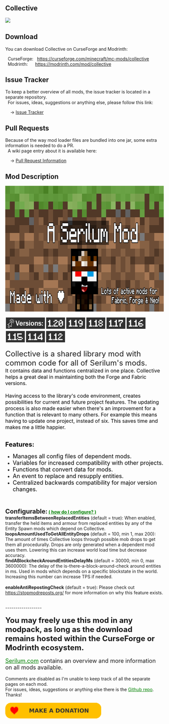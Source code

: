 <h2>Collective</h2>
<p><a href="https://github.com/Serilum/Collective"><img src="https://serilum.com/assets/data/logo/collective.png"></a></p><h2>Download</h2>
<p>You can download Collective on CurseForge and Modrinth:</p><p>&nbsp;&nbsp;CurseForge: &nbsp;&nbsp;<a href="https://curseforge.com/minecraft/mc-mods/collective">https://curseforge.com/minecraft/mc-mods/collective</a><br>&nbsp;&nbsp;Modrinth: &nbsp;&nbsp;&nbsp;&nbsp;&nbsp;<a href="https://modrinth.com/mod/collective">https://modrinth.com/mod/collective</a></p>
<h2>Issue Tracker</h2>
<p>To keep a better overview of all mods, the issue tracker is located in a separate repository.<br>&nbsp;&nbsp;For issues, ideas, suggestions or anything else, please follow this link:</p>
<p>&nbsp;&nbsp;&nbsp;&nbsp;-> <a href="https://serilum.com/url/issue-tracker">Issue Tracker</a></p>
<h2>Pull Requests</h2>
<p>Because of the way mod loader files are bundled into one jar, some extra information is needed to do a PR.<br>&nbsp;&nbsp;A wiki page entry about it is available here:</p>
<p>&nbsp;&nbsp;&nbsp;&nbsp;-> <a href="https://serilum.com/url/pull-requests">Pull Request Information</a></p>
<h2>Mod Description</h2>
<p><a href="https://serilum.com/" rel="nofollow"><img src="https://github.com/Serilum/.cdn/blob/main/description/header/header.png" alt="" width="838" height="400"></a></p>
<p><a href="https://legacy.curseforge.com/minecraft/mc-mods/collective/files"><img src="https://github.com/Serilum/.cdn/raw/main/description/versions/header.png"></a><a href="https://legacy.curseforge.com/minecraft/mc-mods/collective/files/all?filter-status=1&filter-game-version=1738749986:75125" rel="nofollow"><img src="https://github.com/Serilum/.cdn/raw/main/description/versions/1_20.png"></a><a href="https://legacy.curseforge.com/minecraft/mc-mods/collective/files/all?filter-status=1&filter-game-version=1738749986:73407" rel="nofollow"><img src="https://github.com/Serilum/.cdn/raw/main/description/versions/1_19.png"></a><a href="https://legacy.curseforge.com/minecraft/mc-mods/collective/files/all?filter-status=1&filter-game-version=1738749986:73250" rel="nofollow"><img src="https://github.com/Serilum/.cdn/raw/main/description/versions/1_18.png"></a><a href="https://legacy.curseforge.com/minecraft/mc-mods/collective/files/all?filter-status=1&filter-game-version=1738749986:73242" rel="nofollow"><img src="https://github.com/Serilum/.cdn/raw/main/description/versions/1_17.png"></a><a href="https://legacy.curseforge.com/minecraft/mc-mods/collective/files/all?filter-status=1&filter-game-version=1738749986:70886" rel="nofollow"><img src="https://github.com/Serilum/.cdn/raw/main/description/versions/1_16.png"></a><a href="https://legacy.curseforge.com/minecraft/mc-mods/collective/files/all?filter-status=1&filter-game-version=1738749986:68722" rel="nofollow"><img src="https://github.com/Serilum/.cdn/raw/main/description/versions/1_15.png"></a><a href="https://legacy.curseforge.com/minecraft/mc-mods/collective/files/all?filter-status=1&filter-game-version=1738749986:64806" rel="nofollow"><img src="https://github.com/Serilum/.cdn/raw/main/description/versions/1_14.png"></a><a href="https://legacy.curseforge.com/minecraft/mc-mods/collective/files/all?filter-status=1&filter-game-version=1738749986:628" rel="nofollow"><img src="https://github.com/Serilum/.cdn/raw/main/description/versions/1_12.png"><span style="font-size:12px"><br><br></span></a><span style="font-size:24px">Collective is a shared library mod with common code for all of Serilum's mods.</span><span style="font-size:16px"><br><span style="font-size:16px;color:#000">It contains data and functions centralized in one place. Collective helps a great deal in maintainting both the Forge and Fabric versions.<br><br></span></span><span style="font-size:16px"><span style="font-size:16px;color:#000">Having access to the library's code environment, creates possibilities for current and future project features. The updating process is also made easier when there's an improvement for a function that is relevant to many others. For example this means having to update one project, instead of six. This saves time and makes me a little happier.</span><span style="font-size:16px;color:#000"><br></span></span><span style="font-size:24px"><span style="font-size:20px;font-weight:bolder;color:#000"><br>Features:</span></span></p>
<ul>
<li><span style="font-size:18px;color:#000">Manages all config files of dependent mods.<br></span></li>
<li><span style="font-size:18px;color:#000">Variables for increased compatibility with other projects.</span></li>
<li><span style="font-size:18px;color:#000">Functions that convert data for mods.</span></li>
<li><span style="font-size:18px;color:#000">An event to replace and resupply entities.</span></li>
<li><span style="font-size:18px;color:#000">Centralized backwards compatibility for major version changes.</span></li>
</ul>
<p><br><br><strong><span style="font-size:20px">Configurable:</span> <span style="color:#008000;font-size:14px"><a style="color:#008000" href="https://serilum.com/url/issue-trackerwiki/how-to-configure-mods" rel="nofollow">(&nbsp;how do I configure?&nbsp;)</a></span></strong><strong><br>transferItemsBetweenReplacedEntities</strong>&nbsp;(default = true): When enabled, transfer the held items and armour from replaced entities by any of the Entity Spawn mods which depend on Collective.<br><strong>loopsAmountUsedToGetAllEntityDrops</strong>&nbsp;(default = 100, min 1, max 200): The amount of times Collective loops through possible mob drops to get them all procedurally. Drops are only generated when a dependent mod uses them. Lowering this can increase world load time but decrease accuracy.<br><strong>findABlockcheckAroundEntitiesDelayMs</strong>&nbsp;(default = 30000, min 0, max 3600000): The delay of the is-there-a-block-around-check around entities in ms. Used in mods which depends on a specific blockstate in the world. Increasing this number can increase TPS if needed.<br><br><strong>enableAntiRepostingCheck</strong>&nbsp;(default = true): Please check out <a href="https://stopmodreposts.org/" rel="nofollow">https://stopmodreposts.org/</a> for more information on why this feature exists.</p>
<p><br>------------------<br><br><span style="font-size:24px"><strong>You may freely use this mod in any modpack, as long as the download remains hosted within the CurseForge or Modrinth ecosystem.</strong></span><br><br><span style="font-size:18px"><a style="font-size:18px;color:#008000" href="https://serilum.com/" rel="nofollow">Serilum.com</a> contains an overview and more information on all mods available.</span><br><br><span style="font-size:14px">Comments are disabled as I'm unable to keep track of all the separate pages on each mod.</span><span style="font-size:14px"><br>For issues, ideas, suggestions or anything else there is the&nbsp;<a style="font-size:14px;color:#008000" href="https://serilum.com/url/issue-tracker" rel="nofollow">Github repo</a>. Thanks!</span><span style="font-size:6px"><br><br></span><a href="https://ricksouth.com/donate" rel="nofollow"><img src="https://github.com/Serilum/.cdn/raw/main/description/shields/donation_rounded.svg" alt="" width="306" height="50"></a></p>